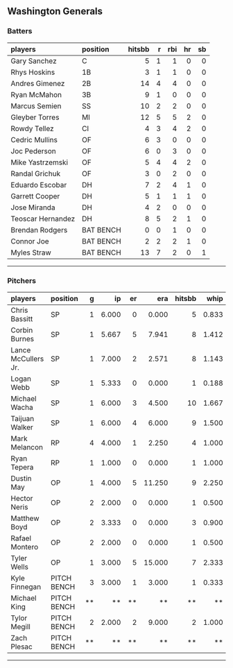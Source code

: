 ## Washington Generals

### Batters

 
|players           |position  | hitsbb|  r| rbi| hr| sb| 
|:-----------------|:---------|------:|--:|---:|--:|--:| 
|Gary Sanchez      |C         |      5|  1|   1|  0|  0| 
|Rhys Hoskins      |1B        |      3|  1|   1|  0|  0| 
|Andres Gimenez    |2B        |     14|  4|   4|  0|  0| 
|Ryan McMahon      |3B        |      9|  1|   0|  0|  0| 
|Marcus Semien     |SS        |     10|  2|   2|  0|  0| 
|Gleyber Torres    |MI        |     12|  5|   5|  2|  0| 
|Rowdy Tellez      |CI        |      4|  3|   4|  2|  0| 
|Cedric Mullins    |OF        |      6|  3|   0|  0|  0| 
|Joc Pederson      |OF        |      6|  0|   3|  0|  0| 
|Mike Yastrzemski  |OF        |      5|  4|   4|  2|  0| 
|Randal Grichuk    |OF        |      3|  0|   2|  0|  0| 
|Eduardo Escobar   |DH        |      7|  2|   4|  1|  0| 
|Garrett Cooper    |DH        |      5|  1|   1|  1|  0| 
|Jose Miranda      |DH        |      4|  2|   0|  0|  0| 
|Teoscar Hernandez |DH        |      8|  5|   2|  1|  0| 
|Brendan Rodgers   |BAT BENCH |      0|  0|   1|  0|  0| 
|Connor Joe        |BAT BENCH |      2|  2|   2|  1|  0| 
|Myles Straw       |BAT BENCH |     13|  7|   2|  0|  1| 


* * *

### Pitchers

 
|players             |position    |  g|    ip| er|    era| hitsbb|  whip| so|  w| sv| 
|:-------------------|:-----------|--:|-----:|--:|------:|------:|-----:|--:|--:|--:| 
|Chris Bassitt       |SP          |  1| 6.000|  0|  0.000|      5| 0.833|  8|  1|  0| 
|Corbin Burnes       |SP          |  1| 5.667|  5|  7.941|      8| 1.412|  4|  0|  0| 
|Lance McCullers Jr. |SP          |  1| 7.000|  2|  2.571|      8| 1.143|  8|  1|  0| 
|Logan Webb          |SP          |  1| 5.333|  0|  0.000|      1| 0.188|  5|  1|  0| 
|Michael Wacha       |SP          |  1| 6.000|  3|  4.500|     10| 1.667|  5|  0|  0| 
|Taijuan Walker      |SP          |  1| 6.000|  4|  6.000|      9| 1.500|  3|  0|  0| 
|Mark Melancon       |RP          |  4| 4.000|  1|  2.250|      4| 1.000|  0|  0|  0| 
|Ryan Tepera         |RP          |  1| 1.000|  0|  0.000|      1| 1.000|  3|  0|  0| 
|Dustin May          |OP          |  1| 4.000|  5| 11.250|      9| 2.250|  4|  0|  0| 
|Hector Neris        |OP          |  2| 2.000|  0|  0.000|      1| 0.500|  3|  0|  0| 
|Matthew Boyd        |OP          |  2| 3.333|  0|  0.000|      3| 0.900|  3|  1|  0| 
|Rafael Montero      |OP          |  2| 2.000|  0|  0.000|      1| 0.500|  3|  0|  0| 
|Tyler Wells         |OP          |  1| 3.000|  5| 15.000|      7| 2.333|  3|  0|  0| 
|Kyle Finnegan       |PITCH BENCH |  3| 3.000|  1|  3.000|      1| 0.333|  8|  0|  2| 
|Michael King        |PITCH BENCH | **|    **| **|     **|     **|    **| **| **| **| 
|Tylor Megill        |PITCH BENCH |  2| 2.000|  2|  9.000|      2| 1.000|  1|  0|  0| 
|Zach Plesac         |PITCH BENCH | **|    **| **|     **|     **|    **| **| **| **| 


* * *


